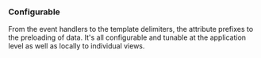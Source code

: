 ### Configurable
From the event handlers to the template delimiters, the attribute prefixes to the preloading of data. It's all configurable and tunable at the application level as well as locally to individual views.